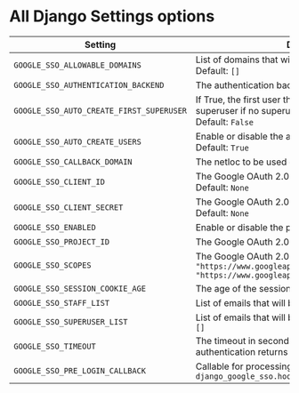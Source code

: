 # All Django Settings options

| Setting                                  | Description                                                                                                                                              |
|------------------------------------------|----------------------------------------------------------------------------------------------------------------------------------------------------------|
| `GOOGLE_SSO_ALLOWABLE_DOMAINS`           | List of domains that will be allowed to create users. Default: `[]`                                                                                      |
| `GOOGLE_SSO_AUTHENTICATION_BACKEND`      | The authentication backend to use.  Default: `None`                                                                                                      |
| `GOOGLE_SSO_AUTO_CREATE_FIRST_SUPERUSER` | If True, the first user that logs in will be created as superuser if no superuser exists in the database at all. Default: `False`                        |
| `GOOGLE_SSO_AUTO_CREATE_USERS`           | Enable or disable the auto-create users feature. Default: `True`                                                                                         |
| `GOOGLE_SSO_CALLBACK_DOMAIN`             | The netloc to be used on Callback URI. Default: `None`                                                                                                   |
| `GOOGLE_SSO_CLIENT_ID`                   | The Google OAuth 2.0 Web Application Client ID. Default: `None`                                                                                          |
| `GOOGLE_SSO_CLIENT_SECRET`               | The Google OAuth 2.0 Web Application Client Secret. Default: `None`                                                                                      |
| `GOOGLE_SSO_ENABLED`                     | Enable or disable the plugin. Default: `True`                                                                                                            |
| `GOOGLE_SSO_PROJECT_ID`                  | The Google OAuth 2.0 Project ID. Default: `None`                                                                                                         |
| `GOOGLE_SSO_SCOPES`                      | The Google OAuth 2.0 Scopes. Default: `["openid", "https://www.googleapis.com/auth/userinfo.email", "https://www.googleapis.com/auth/userinfo.profile"]` |
| `GOOGLE_SSO_SESSION_COOKIE_AGE`          | The age of the session cookie in seconds. Default: `3600`                                                                                                |
| `GOOGLE_SSO_STAFF_LIST`                  | List of emails that will be created as staff. Default: `[]`                                                                                              |
| `GOOGLE_SSO_SUPERUSER_LIST`              | List of emails that will be created as superuser. Default: `[]`                                                                                          |
| `GOOGLE_SSO_TIMEOUT`                     | The timeout in seconds for the Google SSO authentication returns info, in minutes. Default: `10`                                                         |
| `GOOGLE_SSO_PRE_LOGIN_CALLBACK`          | Callable for processing pre-login logic. Default: `django_google_sso.hooks.pre_login_user`                                                               |
